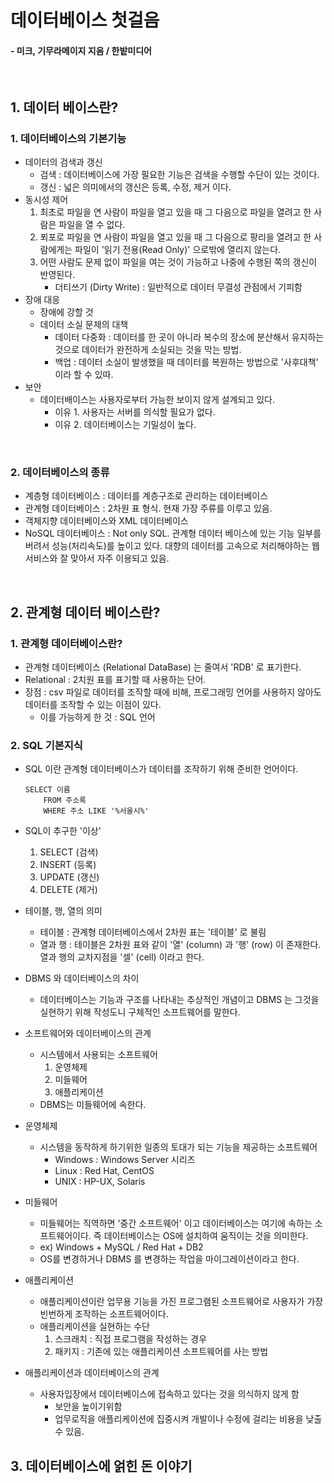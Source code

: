 # 데이터베이스 첫걸음 
#### - 미크, 기무라메이지 지음 / 한밭미디어

<br/>

## 1. 데이터 베이스란? 

### 1. 데이터베이스의 기본기능
- 데이터의 검색과 갱신 
    - 검색 :  데이터베이스에 가장 필요한 기능은 검색을 수행할 수단이 있는 것이다.
    - 갱신 : 넓은 의미에서의 갱신은 등록, 수정, 제거 이다.
- 동시성 제어
    1. 최초로 파일을 연 사람이 파일을 열고 있을 때 그 다음으로 파일을 열려고 한 사람은 파일을 열 수 없다.
    2. 푀포로 파일을 연 사람이 파일을 열고 있을 때 그 다음으로 팡리을 열려고 한 사람에게는 파일이 '읽기 전용(Read Only)' 으로밖에 열리지 않는다.
    3. 어떤 사람도 문제 없이 파일을 여는 것이 가능하고 나중에 수행된 쪽의 갱신이 반영된다.
         - 더티쓰기 (Dirty Write) : 일반적으로 데이터 무결성 관점에서 기피함
- 장애 대응
    - 장애에 강할 것
    - 데이터 소실 문제의 대책 
        - 데이터 다중화 : 데이터를 한 곳이 아니라 복수의 장소에 분산해서 유지하는 것으로 데이터가 완전하게 소실되는 것을 막는 방법.
        - 백업 : 데이터 소실이 발생했을 때 데이터를 복원하는 방법으로 '사후대책' 이라 할 수 있따.
- 보안 
    - 데이터배이스는 사용자로부터 가능한 보이지 않게 설계되고 있다.
        - 이유 1. 사용자는 서버를 의식할 필요가 없다.
        - 이유 2. 데이터베이스는 기밀성이 높다.

<br/>

### 2. 데이터베이스의 종류
- 계층형 데이터베이스 : 데이터를 계층구조로 관리하는 데이터베이스
- 관계형 데이터베이스 : 2차원 표 형식. 현재 가장 주류를 이루고 있음.
- 객체지향 데이터베이스와 XML 데이터베이스
- NoSQL 데이터베이스 : Not only SQL. 관계형 데이터 베이스에 있는 기능 일부를 버려서 성능(처리속도)를 높이고 있다. 대향의 데이터를 고속으로 처리해야하는 웹 서비스와 잘 맞아서 자주 이용되고 있음.

<br/>

## 2. 관계형 데이터 베이스란?

### 1. 관계형 데이터베이스란?
- 관계형 데이터베이스 (Relational DataBase) 는 줄여서 'RDB' 로 표기한다. 
- Relational : 2치원 표를 표기할 때 사용하는 단어.
- 장점 : csv 파일로 데이터를 조작할 때에 비해, 프로그래밍 언어를 사용하지 않아도 데이터를 조작할 수 있는 이점이 있다.
    - 이를 가능하게 한 것 : SQL 언어

### 2. SQL 기본지식
- SQL 이란 관계형 데이터베이스가 데이터를 조작하기 위해 준비한 언어이다.
    ```
    SELECT 이름
        FROM 주소록
        WHERE 주소 LIKE '%서울시%'
    ```

- SQL이 추구한 '이상'
    1. SELECT (검색)
    2. INSERT (등록)
    3. UPDATE (갱신)
    4. DELETE (제거)
- 테이블, 행, 열의 의미
    - 테이블 : 관계형 데이터베이스에서 2차원 표는 '테이블' 로 불림
    - 열과 행 : 테이블은 2차원 표와 같이 '열' (column) 과 '행' (row) 이 존재한다. 열과 행의 교차지점을 '셀' (cell) 이라고 한다.
- DBMS 와 데이터베이스의 차이
    - 데이터베이스는 기능과 구조를 나타내는 추상적인 개념이고 DBMS 는 그것을 실현하기 위해 작성도니 구체적인 소프트웨어를 말한다.
- 소프트웨어와 데이터베이스의 관계
    - 시스템에서 사용되는 소프트웨어
        1. 운영체제
        2. 미들웨어 
        3. 애플리케이션
    - DBMS는 미들웨어에 속한다.
- 운영체제 
    - 시스템을 동작하게 하기위한 일종의 토대가 되는 기능을 제공하는 소프트웨어
        - Windows : Windows Server 시리즈
        - Linux : Red Hat, CentOS
        - UNIX : HP-UX, Solaris
- 미들웨어
    - 미들웨어는 직역하면 '중간 소프트웨어' 이고 데이터베이스는 여기에 속하는 소프트웨어이다. 즉 데이터베이스는 OS에 설치하여 움직이는 것을 의미한다.
    - ex) Windows + MySQL / Red Hat + DB2
    - OS를 변경하거나 DBMS 를 변경하는 작업을 마이그레이션이라고 한다.
- 애플리케이션
    - 애플리케이션이란 업무용 기능을 가진 프로그램된 소프트웨어로 사용자가 가장 빈번하게 조작하는 소프트웨어이다. 
    - 애플리케이션을 실현하는 수단
        1. 스크래치 : 직접 프로그램을 작성하는 경우
        2. 패키지 : 기존에 있는 애플리케이션 소프트웨어를 사는 방법
- 애플리케이션과 데이터베이스의 관계
    - 사용자입장에서 데이터베이스에 접속하고 있다는 것을 의식하지 않게 함
        - 보안을 높이기위함
        - 업무로직을 애플리케이션에 집중시켜 개발이나 수정에 걸리는 비용을 낮출수 있음.

## 3. 데이터베이스에 얽힌 돈 이야기
